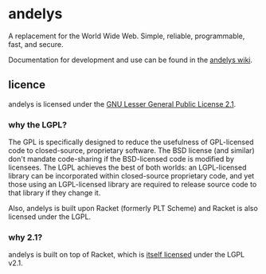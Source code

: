 # andelys

A replacement for the World Wide Web.  Simple, reliable, programmable, fast, and secure.

Documentation for development and use can be found in the [andelys wiki](https://github.com/duncan-bayne/andelys/wiki).

## licence

andelys is licensed under the [GNU Lesser General Public License 2.1](https://www.gnu.org/licenses/lgpl-2.1.html).

### why the LGPL?

The GPL is specifically designed to reduce the usefulness of GPL-licensed code to closed-source, proprietary software. The BSD license (and similar) don't mandate code-sharing if the BSD-licensed code is modified by licensees. The LGPL achieves the best of both worlds: an LGPL-licensed library can be incorporated within closed-source proprietary code, and yet those using an LGPL-licensed library are required to release source code to that library if they change it.

Also, andelys is built upon Racket (formerly PLT Scheme) and Racket is also licensed under the LGPL.

### why 2.1?

andelys is built on top of Racket, which is [itself licensed](http://download.racket-lang.org/license.html) under the LGPL v2.1.
